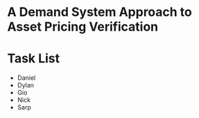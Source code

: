 A Demand System Approach to Asset Pricing Verification
==================

# Task List

- Daniel
- Dylan
- Gio
- Nick
- Sarp

